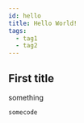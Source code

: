 ```yaml
---
id: hello
title: Hello World!
tags:
  - tag1
  - tag2
---
```


## First title

something

```
somecode
```
